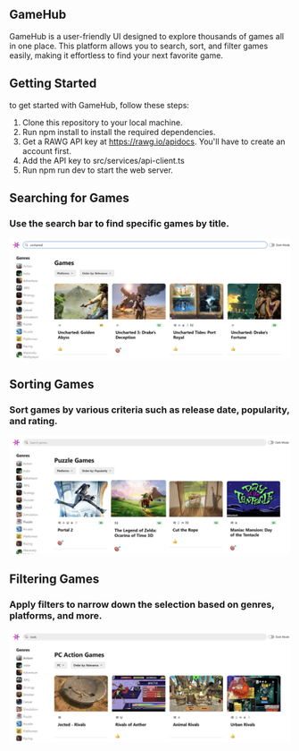 ## GameHub 
GameHub is a user-friendly UI designed to explore thousands of games all in one place. This platform allows you to search, sort, and filter games easily, making it effortless to find your next favorite game.


## Getting Started

to get started with GameHub, follow these steps:

1. Clone this repository to your local machine.
2. Run npm install to install the required dependencies.
3. Get a RAWG API key at https://rawg.io/apidocs. You'll have to create an account first.
4. Add the API key to src/services/api-client.ts
5. Run npm run dev to start the web server.

## Searching for Games 
### Use the search bar to find specific games by title.
![Search Bar](src/assets/screenshots/searching.png)

## Sorting Games 
### Sort games by various criteria such as release date, popularity, and rating.
![Filtering](src/assets/screenshots/sorting.png)

## Filtering Games 
### Apply filters to narrow down the selection based on genres, platforms, and more. 
![Filtering Options](src/assets/screenshots/filtering.png)
